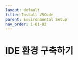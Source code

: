 ```yaml
---
layout: default
title: Install VSCode
parent: Environmental Setup
nav_order: 1-01-02
---
```


# IDE 환경 구축하기

